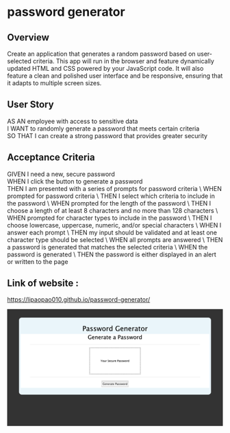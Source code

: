 # password generator

## Overview

Create an application that generates a random password based on user-selected criteria. This app will run in the browser and feature dynamically updated HTML and CSS powered by your JavaScript code. It will also feature a clean and polished user interface and be responsive, ensuring that it adapts to multiple screen sizes.

## User Story
AS AN employee with access to sensitive data \
I WANT to randomly generate a password that meets certain criteria \
SO THAT I can create a strong password that provides greater security

## Acceptance Criteria
GIVEN I need a new, secure password \
WHEN I click the button to generate a password \
THEN I am presented with a series of prompts for password criteria \ 
WHEN prompted for password criteria \ 
THEN I select which criteria to include in the password \ 
WHEN prompted for the length of the password \ 
THEN I choose a length of at least 8 characters and no more than 128 characters \ 
WHEN prompted for character types to include in the password \ 
THEN I choose lowercase, uppercase, numeric, and/or special characters \ 
WHEN I answer each prompt \ 
THEN my input should be validated and at least one character type should be selected \ 
WHEN all prompts are answered \ 
THEN a password is generated that matches the selected criteria \ 
WHEN the password is generated \ 
THEN the password is either displayed in an alert or written to the page

## Link of website :

https://lipaopao010.github.io/password-generator/



 ![screenshot](password-generator.png)

